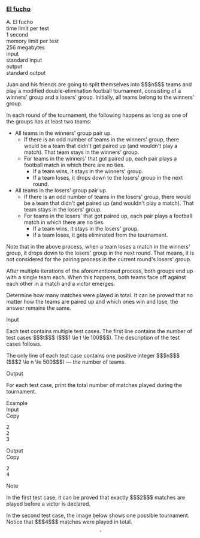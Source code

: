 <h3><a href="https://codeforces.com/contest/2155/problem/A" target="_blank" rel="noopener noreferrer">El fucho</a></h3>

<div class="header"><div class="title">A. El fucho</div><div class="time-limit"><div class="property-title">time limit per test</div>1 second</div><div class="memory-limit"><div class="property-title">memory limit per test</div>256 megabytes</div><div class="input-file input-standard"><div class="property-title">input</div>standard input</div><div class="output-file output-standard"><div class="property-title">output</div>standard output</div></div><div><p>Juan and his friends are going to split themselves into $$$n$$$ teams and play a modified double-elimination football tournament, consisting of a <span class="tex-font-style-it">winners'</span> group and a <span class="tex-font-style-it">losers'</span> group. Initially, all teams belong to the winners' group.</p><p>In each round of the tournament, the following happens as long as one of the groups has <span class="tex-font-style-bf">at least two</span> teams: </p><ul> <li> All teams in the winners' group pair up. <ul> <li> If there is an odd number of teams in the winners' group, there would be a team that didn't get paired up (and wouldn't play a match). That team stays in the winners' group. </li><li> For teams in the winners' that got paired up, each pair plays a football match in which there are <span class="tex-font-style-bf">no ties</span>. <ul> <li> If a team wins, it stays in the winners' group. </li><li> If a team loses, it drops down to the losers' group in the <span class="tex-font-style-bf">next round</span>. </li></ul> </li></ul></li><li> All teams in the losers' group pair up. <ul> <li> If there is an odd number of teams in the losers' group, there would be a team that didn't get paired up (and wouldn't play a match). That team stays in the losers' group. </li><li> For teams in the losers' that got paired up, each pair plays a football match in which there are <span class="tex-font-style-bf">no ties</span>. <ul> <li> If a team wins, it stays in the losers' group. </li><li> If a team loses, it gets eliminated from the tournament. </li></ul> </li></ul></li></ul><p>Note that in the above process, when a team loses a match in the winners' group, it drops down to the losers' group in the next round. That means, it is not considered for the pairing process in the current round's losers' group.</p><p>After multiple iterations of the aforementioned process, both groups end up with a single team each. When this happens, both teams face off against each other in a match and a victor emerges.</p><p>Determine how many matches were played in total. It can be proved that no matter how the teams are paired up and which ones win and lose, the answer remains the same. </p></div><div class="input-specification"><div class="section-title">Input</div><p>Each test contains multiple test cases. The first line contains the number of test cases $$$t$$$ ($$$1 \le t \le 100$$$). The description of the test cases follows. </p><p>The only line of each test case contains one positive integer $$$n$$$ ($$$2 \le n \le 500$$$) — the number of teams.</p></div><div class="output-specification"><div class="section-title">Output</div><p>For each test case, print the total number of matches played during the tournament. </p></div><div class="sample-tests"><div class="section-title">Example</div><div class="sample-test"><div class="input"><div class="title">Input<div title="Copy" data-clipboard-target="#id0008975864278870416" id="id0001035713142832173" class="input-output-copier">Copy</div></div><pre id="id0008975864278870416"><div class="test-example-line test-example-line-even test-example-line-0">2</div><div class="test-example-line test-example-line-odd test-example-line-1">2</div><div class="test-example-line test-example-line-even test-example-line-2">3</div></pre></div><div class="output"><div class="title">Output<div title="Copy" data-clipboard-target="#id0028737155990810503" id="id00738169904710013" class="input-output-copier">Copy</div></div><pre id="id0028737155990810503"><div class="test-example-line test-example-line-odd test-example-line-1">2</div><div class="test-example-line test-example-line-even test-example-line-2">4</div></pre></div></div></div><div class="note"><div class="section-title">Note</div><p>In the first test case, it can be proved that exactly $$$2$$$ matches are played before a victor is declared. </p><p>In the second test case, the image below shows one possible tournament. Notice that $$$4$$$ matches were played in total. </p><center> <img class="tex-graphics" src="https://espresso.codeforces.com/07a3b9a6fa0926a3df06e4a20f9f88394322b577.png" style="zoom: 30.0%;max-width: 100.0%;max-height: 100.0%;"> </center></div>